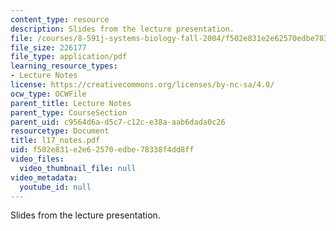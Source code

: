 ```yaml
---
content_type: resource
description: Slides from the lecture presentation.
file: /courses/8-591j-systems-biology-fall-2004/f502e831e2e62570edbe78338f4dd8ff_l17_notes.pdf
file_size: 226177
file_type: application/pdf
learning_resource_types:
- Lecture Notes
license: https://creativecommons.org/licenses/by-nc-sa/4.0/
ocw_type: OCWFile
parent_title: Lecture Notes
parent_type: CourseSection
parent_uid: c9564d6a-d5c7-c12c-e38a-aab6dada0c26
resourcetype: Document
title: l17_notes.pdf
uid: f502e831-e2e6-2570-edbe-78338f4dd8ff
video_files:
  video_thumbnail_file: null
video_metadata:
  youtube_id: null
---
```

Slides from the lecture presentation.